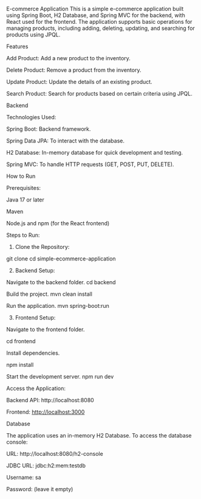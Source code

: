 E-commerce Application
This is a simple e-commerce application built using Spring Boot, H2 Database, and Spring MVC for the backend, with React used for the frontend. The application supports basic operations for managing products, including adding, deleting, updating, and searching for products using JPQL.

Features

Add Product: Add a new product to the inventory.

Delete Product: Remove a product from the inventory.

Update Product: Update the details of an existing product.

Search Product: Search for products based on certain criteria using JPQL.

Backend

Technologies Used:

Spring Boot: Backend framework.

Spring Data JPA: To interact with the database.

H2 Database: In-memory database for quick development and testing.

Spring MVC: To handle HTTP requests (GET, POST, PUT, DELETE).

How to Run

Prerequisites:

Java 17 or later

Maven

Node.js and npm (for the React frontend)


Steps to Run:

1. Clone the Repository:

git clone <repository-url>
cd simple-ecommerce-application

2. Backend Setup:

Navigate to the backend folder.
cd backend

Build the project.
mvn clean install

Run the application.
mvn spring-boot:run

3. Frontend Setup:

Navigate to the frontend folder.

cd frontend

Install dependencies.

npm install

Start the development server.
npm run dev

Access the Application:

Backend API: http://localhost:8080

Frontend: [http://localhost:3000](http://localhost:5173/product/1)

Database

The application uses an in-memory H2 Database. To access the database console:

URL: http://localhost:8080/h2-console

JDBC URL: jdbc:h2:mem:testdb

Username: sa

Password: (leave it empty)
